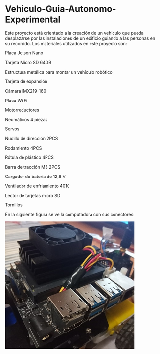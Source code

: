 # Vehiculo-Guia-Autonomo-Experimental
Este proyecto está orientado a la creación de un vehiculo que pueda desplazarse por las instalaciones de un edificio guiando a las personas en su recorrido.
Los materiales utilizados en este proyecto son:

Placa Jetson Nano

Tarjeta Micro SD 64GB

Estructura metálica para montar un vehículo robótico

Tarjeta de expansión 

Cámara IMX219-160

Placa Wi Fi

Motorreductores

Neumáticos 4 piezas

Servos

Nudillo de dirección 2PCS

Rodamiento 4PCS

Rótula de plástico 4PCS

Barra de tracción M3 2PCS

Cargador de batería de 12,6 V 

Ventilador de enfriamiento 4010

Lector de tarjetas micro SD

Tornillos

En la siguiente figura se ve la computadora con sus conectores:

![myimage-alt-tag](https://github.com/NorbertoAramayo/archivosnuevos/blob/main/placa%20Jetson%20Nano%20github.jpg)






















